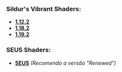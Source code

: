 ### Sildur's Vibrant Shaders:

- [**1.12.2**](https://www.curseforge.com/minecraft/shaders/sildurs-vibrant-shaders/files/all?page=1&pageSize=20&version=1.12.2)
- [**1.18.2**](https://www.curseforge.com/minecraft/shaders/sildurs-vibrant-shaders/files/all?page=1&pageSize=20&version=1.18.2)
- [**1.19.2**](https://www.curseforge.com/minecraft/shaders/sildurs-vibrant-shaders/files/all?page=1&pageSize=20&version=1.19.2)

### SEUS Shaders:

- [**SEUS**](https://www.sonicether.com/seus/) _(Recomendo a versão "Renewed")_
